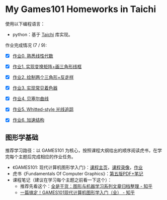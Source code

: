 
# My Games101 Homeworks in Taichi

使用以下编程语言：
- python：基于 [Taichi](https://taichi-lang.cn/) 库实现。


作业完成情况 (7 / 9):
- [x] [作业0. 熟悉线性代数](./Homework0/README.md)
- [x] [作业1. 实现变换矩阵+画三角形线框](./Homework1/README.md)
- [x] [作业2. 绘制两个三角形+反走样](./Homework2/README.md)
- [x] [作业3. 实现常见着色器](./Homework3/README.md)
- [x] [作业4. 贝塞尔曲线](./Homework4/README.md)
- [x] [作业5. Whitted-style 光线追踪](./Homework5/README.md)
- [x] [作业6. 加速结构](./Homework6/README.md)


## 图形学基础

推荐学习路径：以 GAMES101 为核心，按照课程大纲给出的顺序阅读虎书，在学完每个主题后完成相应的作业任务。

- 《GAMES101: 现代计算机图形学入门》：[课程主页](https://sites.cs.ucsb.edu/~lingqi/teaching/games101.html)，[课程录像](https://www.bilibili.com/video/av90798049/)，[作业](https://games-cn.org/forums/topic/allhw/)
- 虎书《Fundamentals Of Computer Graphics》：[第五版PDF+笔记](https://github.com/NWPU66/Fundamentals-Of-Computer-Graphics-5th-CN)
- 课程笔记（建议在学习每个主题之前看一下这个）：
  - 推荐先看这个：[全是干货：图形与机器学习系列文章归档整理 - 知乎](https://zhuanlan.zhihu.com/p/351350833)
  - [一篇搞定！GAMES101现代计算机图形学入门（全） - 知乎](https://zhuanlan.zhihu.com/p/394932478)